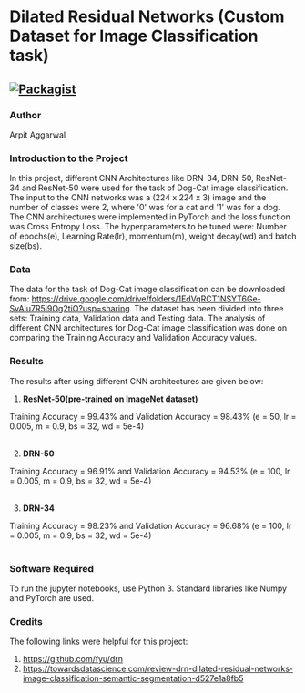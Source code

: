 # Dilated Residual Networks (Custom Dataset for Image Classification task)

[![Packagist](https://img.shields.io/packagist/l/doctrine/orm.svg)](LICENSE.md)
---


### Author
Arpit Aggarwal


### Introduction to the Project
In this project, different CNN Architectures like DRN-34, DRN-50, ResNet-34 and ResNet-50 were used for the task of Dog-Cat image classification. The input to the CNN networks was a (224 x 224 x 3) image and the number of classes were 2, where '0' was for a cat and '1' was for a dog. The CNN architectures were implemented in PyTorch and the loss function was Cross Entropy Loss. The hyperparameters to be tuned were: Number of epochs(e), Learning Rate(lr), momentum(m), weight decay(wd) and batch size(bs).


### Data
The data for the task of Dog-Cat image classification can be downloaded from: https://drive.google.com/drive/folders/1EdVqRCT1NSYT6Ge-SvAIu7R5i9Og2tiO?usp=sharing. The dataset has been divided into three sets: Training data, Validation data and Testing data. The analysis of different CNN architectures for Dog-Cat image classification was done on comparing the Training Accuracy and Validation Accuracy values.


### Results
The results after using different CNN architectures are given below:

1. <b>ResNet-50(pre-trained on ImageNet dataset)</b><br>

Training Accuracy = 99.43% and Validation Accuracy = 98.43% (e = 50, lr = 0.005, m = 0.9, bs = 32, wd = 5e-4)<br><br>

2. <b>DRN-50</b><br>

Training Accuracy = 96.91% and Validation Accuracy = 94.53% (e = 100, lr = 0.005, m = 0.9, bs = 32, wd = 5e-4)<br><br>

3. <b>DRN-34</b><br>

Training Accuracy = 98.23% and Validation Accuracy = 96.68% (e = 100, lr = 0.005, m = 0.9, bs = 32, wd = 5e-4)<br><br>


### Software Required
To run the jupyter notebooks, use Python 3. Standard libraries like Numpy and PyTorch are used.


### Credits
The following links were helpful for this project:
1. https://github.com/fyu/drn
2. https://towardsdatascience.com/review-drn-dilated-residual-networks-image-classification-semantic-segmentation-d527e1a8fb5
